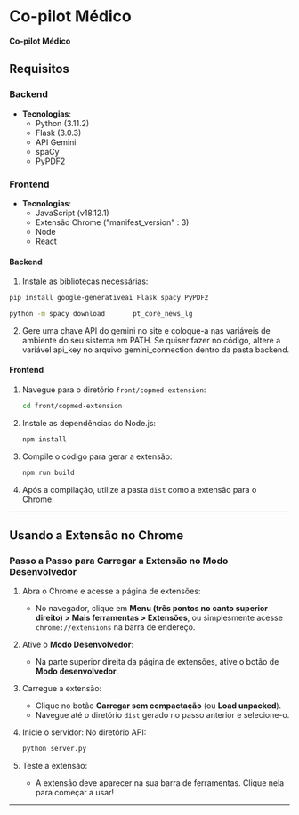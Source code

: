 # Co-pilot Médico

**Co-pilot Médico**

## Requisitos

### Backend
- **Tecnologias**:
  - Python (3.11.2)
  - Flask (3.0.3)
  - API Gemini
  - spaCy
  - PyPDF2

### Frontend
- **Tecnologias**:
  - JavaScript (v18.12.1)
  - Extensão Chrome ("manifest_version" : 3)
  - Node
  - React

#### Backend

1. Instale as bibliotecas necessárias:
  
  ```bash
  pip install google-generativeai Flask spacy PyPDF2
  ```

  ```bash
  python -m spacy download       pt_core_news_lg
  ```


2. Gere uma chave API do gemini no site e coloque-a nas variáveis de ambiente do seu sistema em PATH. Se quiser fazer no código, altere a variável api_key no arquivo gemini_connection dentro da pasta backend.
   
#### Frontend

1. Navegue para o diretório `front/copmed-extension`:
   ```bash
   cd front/copmed-extension
   ```

2. Instale as dependências do Node.js:
   ```bash
   npm install
   ```

3. Compile o código para gerar a extensão:
   ```bash
   npm run build
   ```

4. Após a compilação, utilize a pasta `dist` como a extensão para o Chrome.

---

## Usando a Extensão no Chrome

### Passo a Passo para Carregar a Extensão no Modo Desenvolvedor

1. Abra o Chrome e acesse a página de extensões:
   - No navegador, clique em **Menu (três pontos no canto superior direito) > Mais ferramentas > Extensões**, ou simplesmente acesse `chrome://extensions` na barra de endereço.

2. Ative o **Modo Desenvolvedor**:
   - Na parte superior direita da página de extensões, ative o botão de **Modo desenvolvedor**.

3. Carregue a extensão:
   - Clique no botão **Carregar sem compactação** (ou **Load unpacked**).
   - Navegue até o diretório `dist` gerado no passo anterior e selecione-o.

4. Inicie o servidor:
   No diretório API:
   ```bash
   python server.py
   ```
   
6. Teste a extensão:
   - A extensão deve aparecer na sua barra de ferramentas. Clique nela para começar a usar!

---
